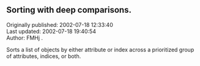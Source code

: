 ## Sorting with deep comparisons.  
Originally published: 2002-07-18 12:33:40  
Last updated: 2002-07-18 19:40:54  
Author: FMHj .  
  
Sorts a list of objects by either attribute or index across a prioritized group of attributes, indices, or both.